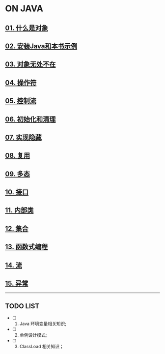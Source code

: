 # ON JAVA

## [01. 什么是对象](./01_什么是对象.md)

## [02. 安装Java和本书示例](./01_什么是对象.md)

## [03. 对象无处不在](./03_对象无处不在.md)

## [04. 操作符](./04_操作符.md)

## [05. 控制流](./05_控制流.md)

## [06. 初始化和清理](./06_初始化和清理.md)

## [07. 实现隐藏](./07_实现隐藏.md)

## [08. 复用](./08_复用.md)

## [09. 多态](./09_多态.md)

## [10. 接口](./10_接口.md)

## [11. 内部类](./11_内部类.md)

## [12. 集合](./12_集合.md)

## [13. 函数式编程](./13_函数式编程.md)

## [14. 流](./14_流.md)

## [15. 异常](./15_异常.md)

---

## TODO LIST

- [ ] 1. Java 环境变量相关知识;
- [ ] 2. 单例设计模式;
- [ ] 3. ClassLoad 相关知识；